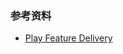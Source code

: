 

### 参考资料
- [Play Feature Delivery](https://developer.android.google.cn/guide/playcore/dynamic-delivery#lang_resources)
